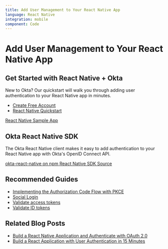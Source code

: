 ```yaml
---
title: Add User Management to Your React Native App
language: React Native
integration: mobile
component: Code
---
```


# <i class='icon-48 docsPage code-react'></i> Add User Management to Your React Native App

## Get Started with React Native + Okta

New to Okta? Our quickstart will walk you through adding user authentication to your React Native app in minutes.

<ul class='language-ctas'>
	<li>
		<a href='https://developer.okta.com/signup/' class='Button--red' data-proofer-ignore>
			<span>Create Free Account</span>
		</a>
	</li>
	<li>
		<a href='/quickstart/#/react-native' class='Button--blue' data-proofer-ignore>
			<span>React Native Quickstart</span>
		</a>
	</li>
</ul>

<a href='https://github.com/okta/samples-js-react-native'>
	<span class='fa fa-github'></span> <span>React Native Sample App</span>
</a>

## Okta React Native SDK

The Okta React Native client makes it easy to add authentication to your React Native app with Okta's OpenID Connect API.

<a href='https://www.npmjs.com/package/@okta/okta-react-native' class="language-reference">
	<span class='icon download-16'></span> <span>okta-react-native on npm</span>
</a>

<a href='https://github.com/okta/okta-oidc-js/tree/master/packages/okta-react-native'>
	<span class='fa fa-github'></span> <span>React Native SDK Source</span>
</a>

## Recommended Guides


- [Implementing the Authorization Code Flow with PKCE](/docs/guides/implement-auth-code-pkce/)
- [Social Login](/docs/concepts/social-login/)
- [Validate access tokens](/docs/guides/validate-access-tokens)
- [Validate ID tokens](/docs/guides/validate-id-tokens)

## Related Blog Posts


- [Build a React Native Application and Authenticate with OAuth 2.0](/blog/2018/03/16/build-react-native-authentication-oauth-2)
- [Build a React Application with User Authentication in 15 Minutes](/blog/2017/03/30/react-okta-sign-in-widget)

